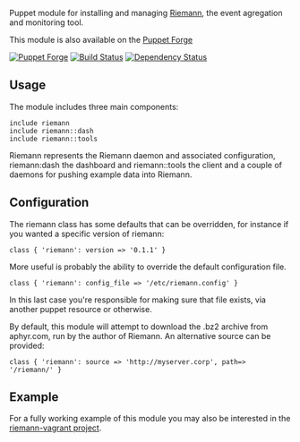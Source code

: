 Puppet module for installing and managing [Riemann](http://aphyr.github.com/riemann/),
the event agregation and monitoring tool.

This module is also available on the [Puppet Forge](https://forge.puppetlabs.com/garethr/riemann)

[![Puppet
Forge](http://img.shields.io/puppetforge/v/garethr/riemann.svg)](https://forge.puppetlabs.com/garethr/riemann)
[![Build
Status](https://secure.travis-ci.org/garethr/garethr-riemann.png)](http://travis-ci.org/garethr/garethr-riemann)
[![Dependency
Status](https://gemnasium.com/garethr/garethr-riemann.png)](http://gemnasium.com/garethr/garethr-riemann)


## Usage

The module includes three main components:

    include riemann
    include riemann::dash
    include riemann::tools

Riemann represents the Riemann daemon and associated configuration,
riemann:dash the dashboard and riemann::tools the client and a couple of
daemons for pushing example data into Riemann.

## Configuration

The riemann class has some defaults that can be overridden, for
instance if you wanted a specific version of riemann:

    class { 'riemann': version => '0.1.1' }

More useful is probably the ability to override the default
configuration file.

    class { 'riemann': config_file => '/etc/riemann.config' }

In this last case you're responsible for making sure that file exists,
via another puppet resource or otherwise.

By default, this module will attempt to download the .bz2 archive from
aphyr.com, run by the author of Riemann. An alternative source can be
provided: 

	class { 'riemann': source => 'http://myserver.corp', path=> '/riemann/' } 

## Example

For a fully working example of this module you may also be interested in
the [riemann-vagrant
project](https://github.com/garethr/riemann-vagrant).
